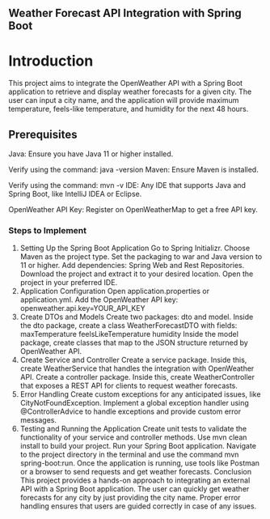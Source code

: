 ## Weather Forecast API Integration with Spring Boot
# Introduction
This project aims to integrate the OpenWeather API with a Spring Boot application to retrieve and display weather forecasts for a given city. The user can input a city name, and the application will provide maximum temperature, feels-like temperature, and humidity for the next 48 hours.

## Prerequisites
Java: Ensure you have Java 11 or higher installed.

Verify using the command: java -version
Maven: Ensure Maven is installed.

Verify using the command: mvn -v
IDE: Any IDE that supports Java and Spring Boot, like IntelliJ IDEA or Eclipse.

OpenWeather API Key: Register on OpenWeatherMap to get a free API key.

### Steps to Implement
1. Setting Up the Spring Boot Application
   Go to Spring Initializr.
   Choose Maven as the project type.
   Set the packaging to war and Java version to 11 or higher.
   Add dependencies: Spring Web and Rest Repositories.
   Download the project and extract it to your desired location.
   Open the project in your preferred IDE.
2. Application Configuration
   Open application.properties or application.yml.
   Add the OpenWeather API key: openweather.api.key=YOUR_API_KEY
3. Create DTOs and Models
   Create two packages: dto and model.
   Inside the dto package, create a class WeatherForecastDTO with fields:
   maxTemperature
   feelsLikeTemperature
   humidity
   Inside the model package, create classes that map to the JSON structure returned by OpenWeather API.
4. Create Service and Controller
   Create a service package. Inside this, create WeatherService that handles the integration with OpenWeather API.
   Create a controller package. Inside this, create WeatherController that exposes a REST API for clients to request weather forecasts.
5. Error Handling
   Create custom exceptions for any anticipated issues, like CityNotFoundException.
   Implement a global exception handler using @ControllerAdvice to handle exceptions and provide custom error messages.
6. Testing and Running the Application
   Create unit tests to validate the functionality of your service and controller methods.
   Use mvn clean install to build your project.
   Run your Spring Boot application. Navigate to the project directory in the terminal and use the command mvn spring-boot:run.
   Once the application is running, use tools like Postman or a browser to send requests and get weather forecasts.
   Conclusion
   This project provides a hands-on approach to integrating an external API with a Spring Boot application. The user can quickly get weather forecasts for any city by just providing the city name. Proper error handling ensures that users are guided correctly in case of any issues.

